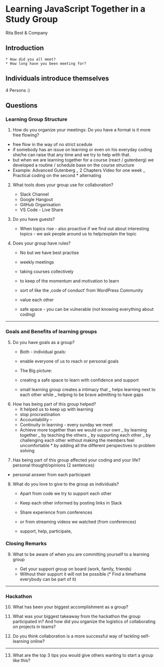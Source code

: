 # Learning JavaScript Together in a Study Group

Rita Best & Company

## Introduction

    * How did you all meet?
    * How long have you been meeting for?

## Individuals introduce themselves

4 Persons :)

## Questions

### Learning Group Structure

1. How do you organize your meetings:
   Do you have a format is it more free flowing?

-   free flow in the way of no strict scedule
-   if somebody has an issue on learning or even on his everyday coding she/he can raise that any time and we try to help with that.
-   but when we are learning together for a course (react / gutenberg) we developed a routine / schedule base on the course structure
-   Example: Advanced Gutenberg
    _ 2 Chapters Video for one week
    _ Practical coding on the second \* alternating

2. What tools does your group use for collaboration?

    - Slack Channel
    - Google Hangout
    - GitHub Organisation
    - VS Code - Live Share

3. Do you have guests?
    - When topics rise - also proactive if we find out about interesting topics - we ask people around us to help/explain the topic

4) Does your group have rules?

    - No but we have best practise
    - weekly meetings
    - taking courses collectively
    - to keep of the momentum and motivation to learn

    - sort of like the ‚code of conduct‘ from WordPress Community
    - value each other
    - safe space - you can be vulnerable (not knowing everything about coding)

---

### Goals and Benefits of learning groups

5. Do you have goals as a group?

    - Both - individual goals:
    - enable everyone of us to reach or personal goals

    - The Big picture:
    - creating a safe space to learn with confidence and support
    - small learning group creates a intimacy that
      _ helps learning next to each other while
      _ helping to be brave admitting to have gaps

6) How has being part of this group helped?
    - It helped us to keep up with learning
    - stop procrastination
    - Accountability –
    - Continuity in learning - every sunday we meet
    - Achieve more together than we would on our own
      _ by learning together
      _ by teaching the others
      _ by supporting each other
      _ by challenging each other without making the members feel uncomfortable \* by adding all the different perspectives to problem solving

7. Has being part of this group affected your coding and your life?
   personal thought/opinions (2 sentences)

-   personal answer from each participant

8. What do you love to give to the group as individuals?

    - Apart from code we try to support each other
    - Keep each other informed by posting links in Slack
    - Share experience from conferences
    - or from streaming videos we watched (from conferences)

    - support, help, participate,

### Closing Remarks

9. What to be aware of when you are committing yourself to a learning group

    - Get your support group on board (work, family, friends)
    - Without their support it will not be possible
      (\* Find a timeframe everybody can be part of it)

---

### Hackathon

10. What has been your biggest accomplishment as a group?

11. What was your biggest takeaway from the hackathon the group participated in? And how did you organize the logistics of collaborating on projects in teams?

12. Do you think collaboration is a more successful way of tackling self-learning online?

---

13. What are the top 3 tips you would give others wanting to start a group like this?
